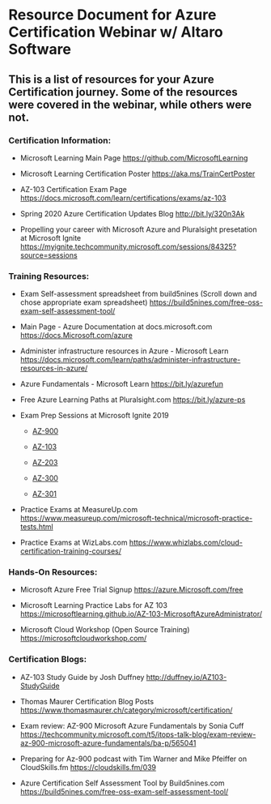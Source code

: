 # Resource Document for Azure Certification Webinar w/ Altaro Software
## This is a list of resources for your Azure Certification journey. Some of the resources were covered in the webinar, while others were not.

### Certification Information:

- Microsoft Learning Main Page
https://github.com/MicrosoftLearning

- Microsoft Learning Certification Poster
https://aka.ms/TrainCertPoster 

- AZ-103 Certification Exam Page
https://docs.microsoft.com/learn/certifications/exams/az-103

- Spring 2020 Azure Certification Updates Blog
http://bit.ly/320n3Ak

- Propelling your career with Microsoft Azure and Pluralsight presetation at Microsoft Ignite
https://myignite.techcommunity.microsoft.com/sessions/84325?source=sessions

### Training Resources:
- Exam Self-assessment spreadsheet from build5nines (Scroll down and chose appropriate exam spreadsheet)
https://build5nines.com/free-oss-exam-self-assessment-tool/

- Main Page - Azure Documentation at docs.microsoft.com
https://docs.Microsoft.com/azure 

- Administer infrastructure resources in Azure - Microsoft Learn
https://docs.microsoft.com/learn/paths/administer-infrastructure-resources-in-azure/

- Azure Fundamentals - Microsoft Learn
https://bit.ly/azurefun

- Free Azure Learning Paths at Pluralsight.com 
https://bit.ly/azure-ps

- Exam Prep Sessions at Microsoft Ignite 2019
  - [AZ-900](https://myignite.techcommunity.microsoft.com/sessions/78630?source=sessions)
  
  - [AZ-103](https://myignite.techcommunity.microsoft.com/sessions/80741?source=sessions)
  
  - [AZ-203](https://myignite.techcommunity.microsoft.com/sessions/78611?source=sessions)
  
  - [AZ-300](https://myignite.techcommunity.microsoft.com/sessions/80470?source=sessions)
  
  - [AZ-301](https://myignite.techcommunity.microsoft.com/sessions/78629)

- Practice Exams at MeasureUp.com
https://www.measureup.com/microsoft-technical/microsoft-practice-tests.html

- Practice Exams at WizLabs.com
https://www.whizlabs.com/cloud-certification-training-courses/

### Hands-On Resources:
- Microsoft Azure Free Trial Signup
https://azure.Microsoft.com/free 

- Microsoft Learning Practice Labs for AZ 103 
https://microsoftlearning.github.io/AZ-103-MicrosoftAzureAdministrator/

- Microsoft Cloud Workshop (Open Source Training)
https://microsoftcloudworkshop.com/

### Certification Blogs:

- AZ-103 Study Guide by Josh Duffney
http://duffney.io/AZ103-StudyGuide

- Thomas Maurer Certification Blog Posts
https://www.thomasmaurer.ch/category/microsoft/certification/

- Exam review: AZ-900 Microsoft Azure Fundamentals by Sonia Cuff
https://techcommunity.microsoft.com/t5/itops-talk-blog/exam-review-az-900-microsoft-azure-fundamentals/ba-p/565041

- Preparing for Az-900 podcast with Tim Warner and Mike Pfeiffer on CloudSkills.fm
https://cloudskills.fm/039

- Azure Certification Self Assessment Tool by Build5nines.com
https://build5nines.com/free-oss-exam-self-assessment-tool/

